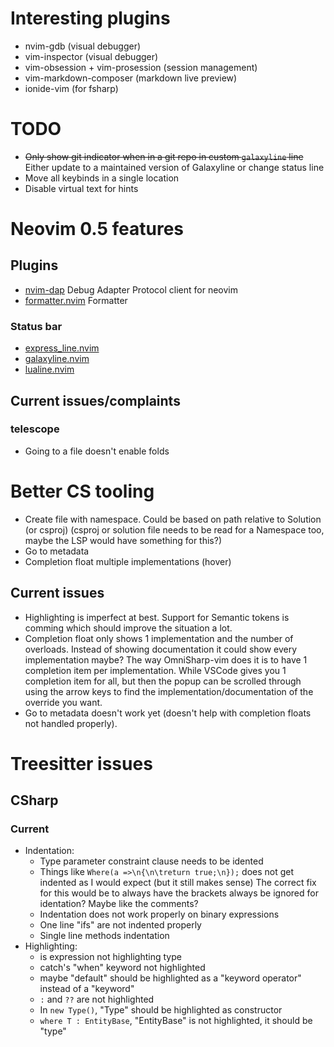 # Interesting plugins

- nvim-gdb (visual debugger)
- vim-inspector (visual debugger)
- vim-obsession + vim-prosession (session management)
- vim-markdown-composer (markdown live preview)
- ionide-vim (for fsharp)

# TODO

- ~~Only show git indicator when in a git repo in custom `galaxyline` line~~
  Either update to a maintained version of Galaxyline or change status line
- Move all keybinds in a single location
- Disable virtual text for hints

# Neovim 0.5 features

## Plugins

- [nvim-dap](https://github.com/mfussenegger/nvim-dap)
  Debug Adapter Protocol client for neovim
- [formatter.nvim](https://github.com/mhartington/formatter.nvim)
  Formatter

### Status bar

- [express_line.nvim](https://github.com/tjdevries/express_line.nvim)
- [galaxyline.nvim](https://github.com/glepnir/galaxyline.nvim)
- [lualine.nvim](https://github.com/nvim-lualine/lualine.nvim)

## Current issues/complaints

### telescope

- Going to a file doesn't enable folds

# Better CS tooling

- Create file with namespace. Could be based on path relative to Solution (or csproj) (csproj or solution file needs to be read for a Namespace too, maybe the LSP would have something for this?)
- Go to metadata
- Completion float multiple implementations (hover)

## Current issues

- Highlighting is imperfect at best. Support for Semantic tokens is comming which should improve the situation a lot.
- Completion float only shows 1 implementation and the number of overloads.
  Instead of showing documentation it could show every implementation maybe?
  The way OmniSharp-vim does it is to have 1 completion item per implementation.
  While VSCode gives you 1 completion item for all, but then the popup can be scrolled through using the arrow keys to find the implementation/documentation of the override you want.
- Go to metadata doesn't work yet (doesn't help with completion floats not handled properly).

# Treesitter issues

## CSharp

### Current

- Indentation:
  - Type parameter constraint clause needs to be idented
  - Things like `Where(a =>\n{\n\treturn true;\n});` does not get indented as I would expect (but it still makes sense)
    The correct fix for this would be to always have the brackets always be ignored for identation? Maybe like the comments?
  - Indentation does not work properly on binary expressions
  - One line "ifs" are not indented properly
  - Single line methods indentation
- Highlighting:
  - is expression not highlighting type
  - catch's "when" keyword not highlighted
  - maybe "default" should be highlighted as a "keyword operator" instead of a "keyword"
  - `:` and `??` are not highlighted
  - In `new Type()`, "Type" should be highlighted as constructor
  - `where T : EntityBase`, "EntityBase" is not highlighted, it should be "type"
